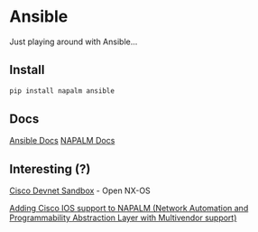 # Ansible

Just playing around with Ansible...

## Install

```bash
pip install napalm ansible 
```

## Docs

[Ansible Docs](http://docs.ansible.com/ansible/)
[NAPALM Docs](https://napalm.readthedocs.io/en/latest/)

## Interesting (?)

[Cisco Devnet Sandbox](https://devnetsandbox.cisco.com)
    - Open NX-OS

[Adding Cisco IOS support to NAPALM (Network Automation and Programmability Abstraction Layer with Multivendor support)](https://projectme10.wordpress.com/2015/12/07/adding-cisco-ios-support-to-napalm-network-automation-and-programmability-abstraction-layer-with-multivendor-support/)
